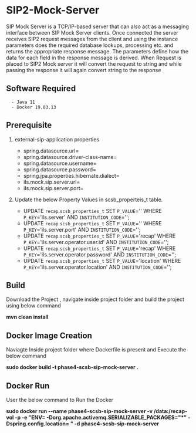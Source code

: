# SIP2-Mock-Server

  SIP Mock Server is a TCP/IP-based server that can also act as a messaging interface between SIP Mock Server clients. Once connected the server receives SIP2 request messages from the client and using the instance parameters does the required database lookups, processing etc. and returns the appropriate response message. The parameters define how the data for each field in the response message is derived. When Request is placed to SIP2 Mock server it will convert the request to string and while passing the response it will again convert string to the response 

## Software Required

      - Java 11
      - Docker 19.03.13  
      
## Prerequisite

1. external-sip-application properties

      - spring.datasource.url=<jdbc-url>
      - spring.datasource.driver-class-name=<DB driver class>
      - spring.datasource.username=
      - spring.datasource.password=
      - spring.jpa.properties.hibernate.dialect=<DB Dialtect> 
      - ils.mock.sip.server.url= <Docker IP of SIP Mock Server>
      - ils.mock.sip.server.port=<SIP-Port>
      
2. Update the below Property Values in scsb_properteis_t table.

     - UPDATE `recap`.`scsb_properties_t` SET `P_VALUE`='<DOCKER IP OF SIP2 MOCKSERVER>' WHERE `P_KEY`='ils.server' AND `INSTITUTION_CODE`='<Insitution Code>';
     - UPDATE `recap`.`scsb_properties_t` SET `P_VALUE`='<port>' WHERE `P_KEY`='ils.server.port' AND `INSTITUTION_CODE`='<Insitution Code>';
     - UPDATE `recap`.`scsb_properties_t` SET `P_VALUE`='recap' WHERE `P_KEY`='ils.server.operator.user.id' AND `INSTITUTION_CODE`='<Insitution Code>';
     - UPDATE `recap`.`scsb_properties_t` SET `P_VALUE`='recap' WHERE `P_KEY`='ils.server.operator.password' AND `INSTITUTION_CODE`='<Insitution Code>';
     - UPDATE `recap`.`scsb_properties_t` SET `P_VALUE`='location' WHERE `P_KEY`='ils.server.operator.location' AND `INSTITUTION_CODE`='<Insitution Code>'; 

## Build

Download the Project , navigate inside project folder and build the project using below command

**mvn clean install**

## Docker Image Creation

Naviagte Inside project folder where Dockerfile is present and Execute the below command

**sudo docker build -t phase4-scsb-sip-mock-server .**

## Docker Run

User the below command to Run the Docker
  
**sudo docker run --name phase4-scsb-sip-mock-server -v /data:/recap-vol -p <port configuration> -e "ENV= -Dorg.apache.activemq.SERIALIZABLE_PACKAGES="*" -Dspring.config.location=<Configuration File Location> " -d phase4-scsb-sip-mock-server**

